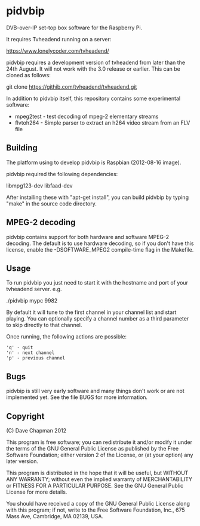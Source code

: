 pidvbip
=======

DVB-over-IP set-top box software for the Raspberry Pi.

It requires Tvheadend running on a server:

https://www.lonelycoder.com/tvheadend/

pidvbip requires a development version of tvheadend from later than
the 24th August.  It will not work with the 3.0 release or earlier.
This can be cloned as follows:

git clone https://githib.com/tvheadend/tvheadend.git

In addition to pidvbip itself, this repository contains some
experimental software:

* mpeg2test - test decoding of mpeg-2 elementary streams
* flvtoh264 - Simple parser to extract an h264 video stream from an FLV file


Building
--------

The platform using to develop pidvbip is Raspbian (2012-08-16 image).

pidvbip required the following dependencies:

libmpg123-dev libfaad-dev

After installing these with "apt-get install", you can build pidvbip by
typing "make" in the source code directory.


MPEG-2 decoding
---------------

pidvbip contains support for both hardware and software MPEG-2
decoding.  The default is to use hardware decoding, so if you don't
have this license, enable the -DSOFTWARE_MPEG2 compile-time flag in
the Makefile.


Usage
-----

To run pidvbip you just need to start it with the hostname and port of
your tvheadend server.  e.g.

./pidvbip mypc 9982

By default it will tune to the first channel in your channel list and
start playing.  You can optionally specify a channel number as a third
parameter to skip directly to that channel.

Once running, the following actions are possible:

    'q' - quit
    'n' - next channel
    'p' - previous channel


Bugs
----

pidvbip is still very early software and many things don't work or are
not implemented yet.  See the file BUGS for more information.


Copyright
---------

(C) Dave Chapman 2012

This program is free software; you can redistribute it and/or modify
it under the terms of the GNU General Public License as published by
the Free Software Foundation; either version 2 of the License, or
(at your option) any later version.

This program is distributed in the hope that it will be useful,
but WITHOUT ANY WARRANTY; without even the implied warranty of
MERCHANTABILITY or FITNESS FOR A PARTICULAR PURPOSE.  See the
GNU General Public License for more details.

You should have received a copy of the GNU General Public License
along with this program; if not, write to the Free Software
Foundation, Inc., 675 Mass Ave, Cambridge, MA 02139, USA.

